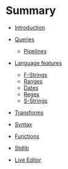 # Summary

- [Introduction](./introduction.md)
- [Queries](./queries/README.md)
  - [Pipelines](./queries/pipelines.md)
- [Language features](./language-features/README.md)

  - [F-Strings](./language-features/f-strings.md)
  - [Ranges](./language-features/ranges.md)
    <!-- - - Dates — `"2021-01-01"` -> `@2021-01-01`? And `DATE_TRUNC(foo_date, YEAR)` -> `foo_date.year`? Or -> `foo_date | as year`? Or `foo_date | to year`? -->
  - [Dates](./language-features/dates.md)
    <!--   - Regex — `REGEX_MATCH(foo, "\\w{3}")` -> `foo ~ r"\w{3}"`? Or -> `regex foo r"\w{3}"`? -->
  - [Regex]()
  - [S-Strings](./language-features/s-strings.md)

- [Transforms](./transforms.md)
- [Syntax](./syntax.md)
- [Functions](./functions.md)
- [Stdlib](./stdlib.md)
- [Live Editor](./editor.md)
